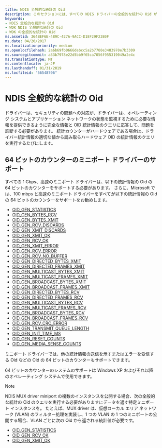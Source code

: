 ```yaml
---
title: NDIS 全般的な統計の Oid
description: このセクションには、すべての NDIS ドライバーの全般的な統計の Oid がについて説明します
keywords:
- NDIS 全般的な統計の Oid
- WDK NDIS 全般的な統計の Oid
- WDK の全般的な統計の Oid
ms.assetid: 364BEF6E-489C-427A-9ACC-D18F29F22B0F
ms.date: 04/20/2017
ms.localizationpriority: medium
ms.openlocfilehash: 2a6b69fb0666debcc5a2b7700e3483970e7b3309
ms.sourcegitcommit: a33b7978e22d5bb9f65ca7056f955319049a2e4c
ms.translationtype: MT
ms.contentlocale: ja-JP
ms.lasthandoff: 01/31/2019
ms.locfileid: "56548706"
---
```

# <a name="ndis-general-statistics-oids"></a>NDIS 全般的な統計の Oid

ドライバーは、セキュリティの問題への対応が、ドライバーは、オペレーティング システムとアプリケーション ネットワークの状態を監視するために必要な情報を提供できるように完全な情報と OID 統計情報のクエリに応答して、問題を診断する必要があります。 統計カウンターがハードウェアである場合は、ドライバー統計情報の適切な値から読み取らハードウェア OID の統計情報のクエリを実行するたびにします。

## <a name="miniport-driver-support-for-64-bit-counters"></a>64 ビットのカウンターのミニポート ドライバーのサポート

すべての 1 Gbps、高速のミニポート ドライバーは、以下の統計情報の Oid の 64 ビットのカウンターをサポートする必要があります。 さらに、Microsoft では、100 mbps と高速のミニポート ドライバーをすべてが以下の統計情報の Oid の 64 ビットのカウンターをサポートをお勧めします。

- [OID_GEN_STATISTICS](https://msdn.microsoft.com/library/windows/hardware/ff569640)
- [OID_GEN_BYTES_RCV](https://msdn.microsoft.com/library/windows/hardware/ff569443)
- [OID_GEN_BYTES_XMIT](https://msdn.microsoft.com/library/windows/hardware/ff569445)
- [OID_GEN_RCV_DISCARDS](https://msdn.microsoft.com/library/windows/hardware/ff569628)
- [OID_GEN_XMIT_DISCARDS](https://msdn.microsoft.com/library/windows/hardware/ff569653)
- [OID_GEN_XMIT_OK](https://msdn.microsoft.com/library/windows/hardware/ff569656)
- [OID_GEN_RCV_OK](https://msdn.microsoft.com/library/windows/hardware/ff569632)
- [OID_GEN_XMIT_ERROR](https://msdn.microsoft.com/library/windows/hardware/ff569654)
- [OID_GEN_RCV_ERROR](https://msdn.microsoft.com/library/windows/hardware/ff569629)
- [OID_GEN_RCV_NO_BUFFER](https://msdn.microsoft.com/library/windows/hardware/ff569631)
- [OID_GEN_DIRECTED_BYTES_XMIT](https://msdn.microsoft.com/library/windows/hardware/ff569578)
- [OID_GEN_DIRECTED_FRAMES_XMIT](https://msdn.microsoft.com/library/windows/hardware/ff569580)
- [OID_GEN_MULTICAST_BYTES_XMIT](https://msdn.microsoft.com/library/windows/hardware/ff569612)
- [OID_GEN_MULTICAST_FRAMES_XMIT](https://msdn.microsoft.com/library/windows/hardware/ff569614)
- [OID_GEN_BROADCAST_BYTES_XMIT](https://msdn.microsoft.com/library/windows/hardware/ff569440)
- [OID_GEN_BROADCAST_FRAMES_XMIT](https://msdn.microsoft.com/library/windows/hardware/ff569442)
- [OID_GEN_DIRECTED_BYTES_RCV](https://msdn.microsoft.com/library/windows/hardware/ff569577)
- [OID_GEN_DIRECTED_FRAMES_RCV](https://msdn.microsoft.com/library/windows/hardware/ff569579)
- [OID_GEN_MULTICAST_BYTES_RCV](https://msdn.microsoft.com/library/windows/hardware/ff569611)
- [OID_GEN_MULTICAST_FRAMES_RCV](https://msdn.microsoft.com/library/windows/hardware/ff569613)
- [OID_GEN_BROADCAST_BYTES_RCV](https://msdn.microsoft.com/library/windows/hardware/ff569439)
- [OID_GEN_BROADCAST_FRAMES_RCV](https://msdn.microsoft.com/library/windows/hardware/ff569441)
- [OID_GEN_RCV_CRC_ERROR](https://msdn.microsoft.com/library/windows/hardware/ff569627)
- [OID_GEN_TRANSMIT_QUEUE_LENGTH](https://msdn.microsoft.com/library/windows/hardware/ff569646)
- [OID_GEN_INIT_TIME_MS](https://msdn.microsoft.com/library/windows/hardware/ff569588)
- [OID_GEN_RESET_COUNTS](https://msdn.microsoft.com/library/windows/hardware/ff569638)
- [OID_GEN_MEDIA_SENSE_COUNTS](https://msdn.microsoft.com/library/windows/hardware/ff569608)

ミニポート ドライバーでは、他の統計情報の送信を示すまたはエラーを受信する Oid などの Oid の 64 ビットのカウンターもサポートできます。

64 ビットのカウンターのシステムのサポートは Windows XP およびそれ以降のオペレーティング システムで使用できます。

>[!NOTE]
> NDIS MUX driver miniport の複数のインスタンスを公開する場合、次の全般的な統計の Oid のクエリを実行する必要がありますにデータを返す特定ミニポート インスタンスを。 たとえば、MUX driver は、仮想ローカル エリア ネットワーク (VLAN) のフィルター処理を実装し、1 つの VLAN の 1 つのミニポートの公開する場合、VLAN ごとに次の Oid から返される統計値が必要です。
> - [OID_GEN_STATISTICS](https://msdn.microsoft.com/library/windows/hardware/ff569640)
> - [OID_GEN_RCV_OK](https://msdn.microsoft.com/library/windows/hardware/ff569632)
> - [OID_GEN_XMIT_OK](https://msdn.microsoft.com/library/windows/hardware/ff569656)


